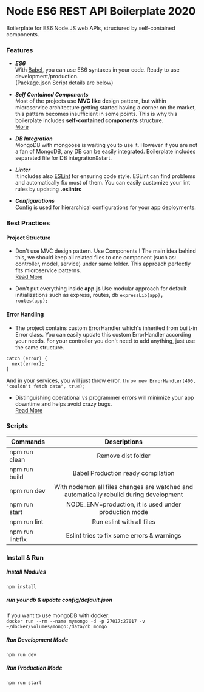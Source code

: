 # Node ES6 REST API Boilerplate 2020

Boilerplate for ES6 Node.JS web APIs, structured by self-contained components.

### Features

- **_ES6_** <br>
  With [Babel](https://babeljs.io/), you can use ES6 syntaxes in your code. Ready to use development/production. <br>
  (Package.json Script details are below)

- **_Self Contained Components_** <br>
  Most of the projects use **MVC like** design pattern, but within microservice architecture getting started having a corner on the market, this pattern becomes insufficient in some points. This is why this boilerplate includes **self-contained components** structure.
  <br> [More](https://github.com/goldbergyoni/nodebestpractices/blob/master/sections/projectstructre/breakintcomponents.md)

- **_DB Integration_** <br>
  MongoDB with mongoose is waiting you to use it. However if you are not a fan of MongoDB, any DB can be easily integrated. Boilerplate includes separated file for DB integration&start.

- **_Linter_** <br>
  It includes also [ESLint](https://www.npmjs.com/package/eslint) for ensuring code style. ESLint can find problems and automatically fix most of them. You can easily customize your lint rules by updating **.eslintrc**

- **_Configurations_** <br>
  [Config](https://www.npmjs.com/package/config) is used for hierarchical configurations for your app deployments.

### Best Practices

#### Project Structure

- Don't use MVC design pattern. Use Components !
  The main idea behind this, we should keep all related files to one component (such as: controller, model, service) under same folder. This approach perfectly fits microservice patterns. <br>
  [Read More](https://github.com/goldbergyoni/nodebestpractices/blob/master/sections/projectstructre/breakintcomponents.md)

- Don't put everything inside **app.js**
  Use modular approach for default initializations such as express, routes, db
  `expressLib(app); routes(app);`

#### Error Handling

* The project contains custom ErrorHandler which's inherited from built-in Error class. You can easily update this custom ErrorHandler according your needs.
For your controller you don't need to add anything, just use the same structure.

```
catch (error) {
  next(error);
}
```

And in your services, you will just throw error.
`throw new ErrorHandler(400, "couldn't fetch data", true);`

* Distinguishing operational vs programmer errors will minimize your app downtime and helps avoid crazy bugs. <br>
[Read More](https://github.com/goldbergyoni/nodebestpractices/blob/master/sections/errorhandling/operationalvsprogrammererror.md)

### Scripts

| Commands         | Descriptions  |
| ---------------- |:-------------:|
| npm run clean    | Remove dist folder |
| npm run build    | Babel Production ready compilation |
| npm run dev      | With nodemon all files changes are watched and automatically rebuild during development |
| npm run start    | NODE_ENV=production, it is used under production mode |
| npm run lint     | Run eslint with all files |
| npm run lint:fix | Eslint tries to fix some errors & warnings |

### Install & Run

##### Install Modules

`npm install`

##### run your db & update config/default.json

If you want to use mongoDB with docker: <br>
`docker run --rm --name mymongo -d -p 27017:27017 -v ~/docker/volumes/mongo:/data/db mongo`

##### Run Development Mode

`npm run dev`

##### Run Production Mode

`npm run start`
